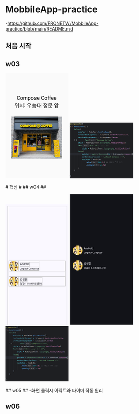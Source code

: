 # MobbileApp-practice
-https://github.com/FRONETW/MobbileApp-practice/blob/main/README.md

## 처음 시작 ##

## w03 ##
<p>
  <img src="imges/img/w03.png" width="200">
  <img src="imges/code_img/w03.png" width="200">
</p>
# 핵심 #
## w04 ##
<p>
  <img src="imges/img/w04(white).png" width="200">
  <img src="imges/img/w04(black).png" width="200">
  <img src="imges/code_img/w03.png" width="200">
</p>
## w05 ##
-화면 클릭시 이펙트와 타이머 작동 원리

## w06 ##
